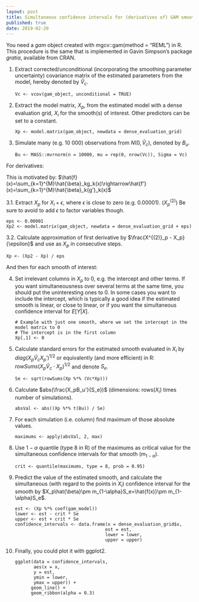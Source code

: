 ```yaml
---
layout: post
title: Simultaneous confidence intervals for (derivatives of) GAM smooths
published: true
date: 2019-02-20
---
```


You need a *gam* object created with mgcv::gam(method = “REML”) in R. This procedure is the same that is implemented in Gavin Simpson’s package *gratia*, available from CRAN.

1. Extract corrected/unconditional (incorporating the smoothing parameter uncertainty) covariance matrix of the estimated parameters from the model, hereby denoted by $\hat{V}_c$. 

    ```
   Vc <- vcov(gam_object, unconditional = TRUE) 
   ```

2. Extract the model matrix, $X_p$, from the estimated model with a dense evaluation grid, $X_i$ for the smooth(s) of interest. Other predictors can be set to a constant. 

    ```
   Xp <- model.matrix(gam_object, newdata = dense_evaluation_grid)
   ```

3. Simulate many (e.g. 10 000) observations from $N(0,\hat{V}_c)$, denoted by $B_u$.

   ```
   Bu <- MASS::mvrnorm(n = 10000, mu = rep(0, nrow(Vc)), Sigma = Vc)
   ```

For derivatives:

This is motivated by: 
$\hat{f}(x)=\sum_{k=1}^{M}\hat{\beta}_kg_k(x)\rightarrow\hat{f’}(x)=\sum_{k=1}^{M}\hat{\beta}_k{g’}_k(x)$

3.1. Extract $X_p$ for $X_i + \epsilon$, where $\epsilon$ is close to zero (e.g. 0.00001). ($X^{(2)}_p$) Be sure to avoid to add $\epsilon$ to factor variables though. 

```
eps <- 0.00001
Xp2 <- model.matrix(gam_object, newdata = dense_evaluation_grid + eps)
```

3.2. Calculate approximation of first derivative by 
      $\frac{X^{(2)}_p - X_p}{\epsilon}$
      and use as $X_p$ in consecutive steps. 
      
```
Xp <- (Xp2 - Xp) / eps
```

And then for each smooth of interest:

4. Set irrelevant columns in $X_p$ to 0, e.g. the intercept and other terms. If you want simultaneousness over several terms at the same time, you should put the uninteresting ones to 0. In some cases you want to include the intercept, which is typically a good idea if the estimated smooth is linear, or close to linear, or if you want the simultaneous confidence interval for $E[{Y}|{X}]$.

    ```
   # Example with just one smooth, where we set the intercept in the model matrix to 0
   # The intercept is in the first column
   Xp[,1] <- 0
   ```

5. Calculate standard errors for the estimated smooth evaluated in $X_i$ by $diag(X_p\hat{V}_cX_p')^{1/2}$ or equivalently (and more efficient) in R: $rowSums(X_p\hat{V}_c\cdot X_p)^{1/2}$ and denote $S_e$.

    ```
   Se <- sqrt(rowSums(Xp %*% (Vc*Xp)))
   ```

6. Calculate $abs(\frac{X_pB_u'}{S_e})$ (dimensions: rows($X_i$) times number of simulations).

    ```
   absVal <- abs((Xp %*% t(Bu)) / Se)
   ```

7. For each simulation (i.e. column) find maximum of those absolute values.

    ```
   maximums <- apply(absVal, 2, max)
   ```

8. Use $1-\alpha$ quantile (type 8 in R) of the maximums as critical value for the simultaneous confidence intervals for that smooth ($m_{1-\alpha}$).

    ```
   crit <- quantile(maximums, type = 8, prob = 0.95)
   ```

9. Predict the value of the estimated smooth, and calculate the simultaneous (with regard to the points in $X_i$) confidence interval for the smooth by $X_p\hat{\beta}\pm m_{1-\alpha}S_e=\hat{f(x)}\pm m_{1-\alpha}S_e$.

    ```
   est <- (Xp %*% coef(gam_model))
   lower <- est - crit * Se
   upper <- est + crit * Se
   confidence_intervals <- data.frame(x = dense_evaluation_grid$x, 
                                      est = est, 
                                      lower = lower, 
                                      upper = upper)
   ```

10. Finally, you could plot it with ggplot2.

    ```
    ggplot(data = confidence_intervals, 
           aes(x = x, 
           y = est, 
           ymin = lower, 
           ymax = upper)) + 
          geom_line() + 
          geom_ribbon(alpha = 0.3)
    ```
